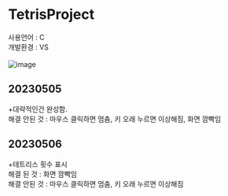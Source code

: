 # TetrisProject<br>
사용언어 : C<br>
개발환경 : VS <br>
<br>
![image](https://user-images.githubusercontent.com/127168700/236600522-91bf8a0c-e3e3-462a-9c8c-fd086d877780.png)

## 20230505
+대략적인건 완성함.<br>
해결 안된 것 : 마우스 클릭하면 멈춤, 키 오래 누르면 이상해짐, 화면 깜빡임<br>

## 20230506
+테트리스 횟수 표시<br>
해결 된 것 : 화면 깜빡임 <br>
해결 안된 것 : 마우스 클릭하면 멈춤, 키 오래 누르면 이상해짐<br>
